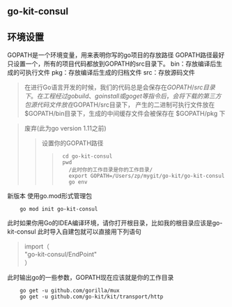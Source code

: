 ## go-kit-consul

## 环境设置
GOPATH是一个环境变量，用来表明你写的go项目的存放路径
GOPATH路径最好只设置一个，所有的项目代码都放到GOPATH的src目录下。
bin：存放编译后生成的可执行文件
pkg：存放编译后生成的归档文件
src：存放源码文件
>在进行Go语言开发的时候，我们的代码总是会保存在$GOPATH/src目录下。在工程经过go build、go install或go get等指令后，会将下载的第三方包源代码文件放在$GOPATH/src目录下， 产生的二进制可执行文件放在 $GOPATH/bin目录下，生成的中间缓存文件会被保存在 $GOPATH/pkg 下  

>废弃(此为go version 1.11之前)
>>设置你的GOPATH路径
>>>      cd go-kit-consul
>>>      pwd
>>>        /此时你的工作目录是你的工作目录/
>>>        export GOPATH=/Users/zp/mygit/go-kit/go-kit-consul
>>>        go env 

新版本 使用go.mod形式管理包  

        go mod init go-kit-consul
此时如果你用Go的IDEA编译环境，请你打开根目录，比如我的根目录应该是go-kit-consul
此时导入自建包就可以直接用下列语句
>import（  
>  "go-kit-consul/EndPoint"  
） 
 

此时输出go的一些参数，GOPATH现在应该就是你的工作目录  

        go get -u github.com/gorilla/mux
        go get -u github.com/go-kit/kit/transport/http